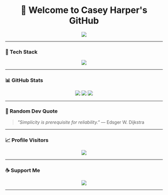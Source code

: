 <h1 align="center">
  👋 Welcome to Casey Harper's GitHub
</h1>

<p align="center">
  <img src="https://readme-typing-svg.demolab.com/?lines=Software%20Engineer;System%20Architect;Full%20Stack%20Developer;Clean%20Architecture%20Lover;Always%20Engineering%20Production%20Systems&center=true&width=500&height=50">
</p>

---

### 🧰 Tech Stack

<p align="center">
  <img src="https://skillicons.dev/icons?i=cs,dotnet,nodejs,vue,react,ts,js,sql,mongodb,postman,git,docker,linux,windows,macos" />
</p>

---

### 📊 GitHub Stats

<p align="center">
  <img src="https://github-readme-stats.vercel.app/api?username=f58dev&show_icons=true&theme=tokyonight&hide_border=true" />
  <img src="https://github-readme-stats.vercel.app/api/top-langs/?username=f58dev&layout=compact&theme=tokyonight&hide_border=true" />
  <img src="https://github-readme-streak-stats.demolab.com?user=f58dev&theme=tokyonight&hide_border=true" />
</p>

---

### 🧠 Random Dev Quote

> *"Simplicity is prerequisite for reliability."* — Edsger W. Dijkstra

---

### 📈 Profile Visitors

<p align="center">
  <img src="https://komarev.com/ghpvc/?username=f58dev&color=blueviolet&style=flat-square">
</p>

---

### ☕ Support Me

<p align="center">
  <a href="https://coff.ee/f58dev" target="_blank">
    <img src="https://img.shields.io/badge/Buy%20Me%20a%20Coffee-yellow?style=for-the-badge&logo=buy-me-a-coffee&logoColor=black" />
  </a>
</p>

---
